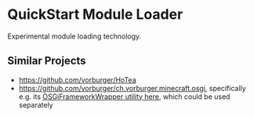 QuickStart Module Loader
===

Experimental module loading technology.

Similar Projects
---

* https://github.com/vorburger/HoTea
* https://github.com/vorburger/ch.vorburger.minecraft.osgi, specifically e.g. its [OSGiFrameworkWrapper utility here](https://github.com/vorburger/ch.vorburger.minecraft.osgi/tree/7df75054c03133ae60e4719c3d0ccbd842afe465/ch.vorburger.minecraft.osgi/src/main/java/ch/vorburger/minecraft/osgi), which could be used separately
